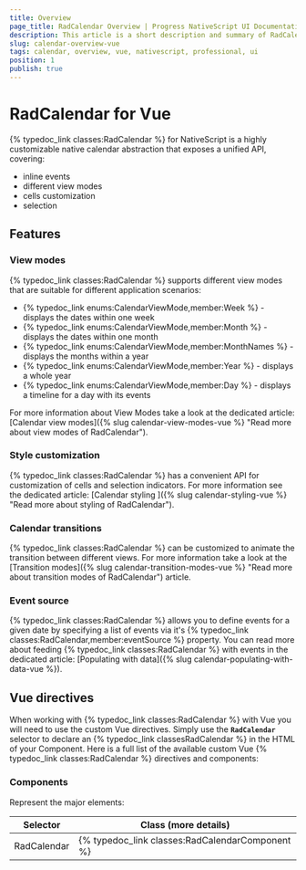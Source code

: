 ```yaml
---
title: Overview
page_title: RadCalendar Overview | Progress NativeScript UI Documentation
description: This article is a short description and summary of RadCalendar's features and their usage with Vue
slug: calendar-overview-vue
tags: calendar, overview, vue, nativescript, professional, ui
position: 1
publish: true
---
```


# RadCalendar for Vue

{% typedoc_link classes:RadCalendar %} for NativeScript is a highly customizable native calendar abstraction that exposes a unified API, covering:

* inline events
* different view modes
* cells customization
* selection

## Features

### View modes

{% typedoc_link classes:RadCalendar %} supports different view modes that are suitable for different application scenarios:

* {% typedoc_link enums:CalendarViewMode,member:Week %} - displays the dates within one week
* {% typedoc_link enums:CalendarViewMode,member:Month %} - displays the dates within one month
* {% typedoc_link enums:CalendarViewMode,member:MonthNames %} - displays the months within a year
* {% typedoc_link enums:CalendarViewMode,member:Year %} - displays a whole year
* {% typedoc_link enums:CalendarViewMode,member:Day %} - displays a timeline for a day with its events

For more information about View Modes take a look at the dedicated article: [Calendar view modes]({% slug calendar-view-modes-vue %} "Read more about view modes of RadCalendar").

### Style customization

{% typedoc_link classes:RadCalendar %} has a convenient API for customization of cells and selection indicators. For more information see the dedicated article: [Calendar styling ]({% slug calendar-styling-vue %} "Read more about styling of RadCalendar").

### Calendar transitions

{% typedoc_link classes:RadCalendar %} can be customized to animate the transition between different views. For more information take a look at the [Transition modes]({% slug calendar-transition-modes-vue %} "Read more about transition modes of RadCalendar") article.

### Event source

{% typedoc_link classes:RadCalendar %} allows you to define events for a given date by specifying a list of events via it's {% typedoc_link classes:RadCalendar,member:eventSource %} property. You can read more about feeding {% typedoc_link classes:RadCalendar %} with events in the dedicated article: [Populating with data]({% slug calendar-populating-with-data-vue %}).

## Vue directives

When working with {% typedoc_link classes:RadCalendar %} with Vue you will need to use the custom Vue directives. Simply use the **`RadCalendar`** selector to declare an {% typedoc_link classesRadCalendar %} in the HTML of your Component.
Here is a full list of the available custom Vue {% typedoc_link classes:RadCalendar %} directives and components:

### Components

Represent the major elements:

| Selector          | Class (more details)                      |
|-------------------|-------------------------------------------|
| RadCalendar | {% typedoc_link classes:RadCalendarComponent %} |
